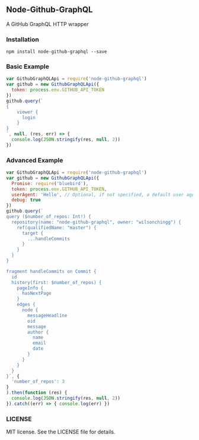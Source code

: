 ## Node-Github-GraphQL

A GitHub GraphQL HTTP wrapper

### Installation

```
npm install node-github-graphql --save
```

### Basic Example

```javascript
var GithubGraphQLApi = require('node-github-graphql')
var github = new GithubGraphQLApi({
  token: process.env.GITHUB_API_TOKEN
})
github.query(`
{
	viewer {
	  login
	}
}
`, null, (res, err) => {
  console.log(JSON.stringify(res, null, 2))
})
```

### Advanced Example

```javascript
var GithubGraphQLApi = require('node-github-graphql')
var github = new GithubGraphQLApi({
  Promise: require('bluebird'),
  token: process.env.GITHUB_API_TOKEN,
  userAgent: 'Hello', // Optional, if not specified, a default user agent will be used
  debug: true
})
github.query(`
query ($number_of_repos: Int!) {
  repository(name: "node-github-graphql", owner: "wilsonchingg") {
    ref(qualifiedName: "master") {
      target {
        ...handleCommits
      }
    }
  }
}

fragment handleCommits on Commit {
  id
  history(first: $number_of_repos) {
    pageInfo {
      hasNextPage
    }
    edges {
      node {
        messageHeadline
        oid
        message
        author {
          name
          email
          date
        }
      }
    }
  }
}`, {
  'number_of_repos': 3
}
).then(function (res) {
  console.log(JSON.stringify(res, null, 2))
}).catch((err) => { console.log(err) })
```

### LICENSE

MIT license. See the LICENSE file for details.
